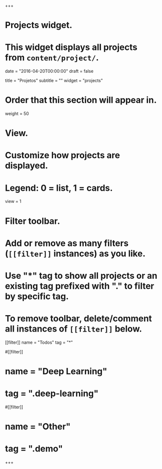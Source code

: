 +++
# Projects widget.
# This widget displays all projects from `content/project/`.

date = "2016-04-20T00:00:00"
draft = false

title = "Projetos"
subtitle = ""
widget = "projects"

# Order that this section will appear in.
weight = 50

# View.
# Customize how projects are displayed.
# Legend: 0 = list, 1 = cards.
view = 1

# Filter toolbar.
# Add or remove as many filters (`[[filter]]` instances) as you like.
# Use "*" tag to show all projects or an existing tag prefixed with "." to filter by specific tag.
# To remove toolbar, delete/comment all instances of `[[filter]]` below.
[[filter]]
  name = "Todos"
  tag = "*"
  
#[[filter]]
#  name = "Deep Learning"
#  tag = ".deep-learning"

#[[filter]]
#  name = "Other"
#  tag = ".demo"

+++

<!--
A maioria dos projetos em que estou envolvido têm alguma relação com a pedometria.
Assim, acabo tendo grandes dificuldades em classificá-los como pertencendo à essa ou àquela área do
conhecimento -- na verdade, tenho grande dificuldade com a classificação do inclassificável. Mesmo assim,
continuo tentando, talvez num esforço para melhor organizar meu próprio trabalho.

Acho que as coisas ficam um pouco mais fáceis quando penso na pedometria como o tema gerador dos
projetos em que estou envolvido. Por exemplo, algumas vezes desenvolvo ferramentas computacionais sem qualquer
relação com a pedometria. Contudo, a razão de seu desenvolvimento foi exatamente a de dar um
pequeno passo na caminhada rumo à resolução de um problema maior cuja origem é a pedometria.
Vários exemplos aparecem abaixo.

O problema é que o tempo passa e as ideias mudam, as coisas mudam, os projetos mudam. Isso faz com que cada
projeto tenha uma história própria. Então vejo que essas histórias se misturam a tal ponto que já não consigo
mais separar um projeto do outro. Parece-me salutar ser flexível e apenas apontar, em linhas gerais, os
caminhos por onde gosto de andar, revendo aqueles por onde já andei.
-->
